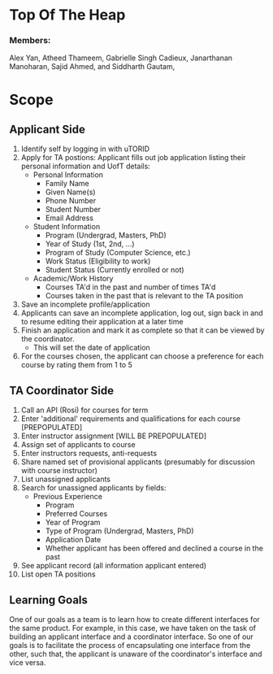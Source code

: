 # Top Of The  Heap

### Members: 
Alex Yan, Atheed Thameem, Gabrielle Singh Cadieux, Janarthanan Manoharan, Sajid Ahmed, and Siddharth Gautam,  

# Scope

## Applicant Side

1. Identify self by logging in with uTORID
2. Apply for TA postions: Applicant fills out job application listing their personal information and UofT details:
	- Personal Information <br>
 		- Family Name
    	- Given Name(s)
   	 	- Phone Number
    	- Student Number
        - Email Address
    - Student Information
    	- Program (Undergrad, Masters, PhD)
        - Year of Study (1st, 2nd, ...)
        - Program of Study (Computer Science, etc.)
        - Work Status (Eligibility to work)
        - Student Status (Currently enrolled or not)
    - Academic/Work History
    	- Courses TA'd in the past and number of times TA'd
        - Courses taken in the past that is relevant to the TA position
  3. Save an incomplete profile/application
  4. Applicants can save an incomplete application, log out, sign back in and
     to resume editing their application at a later time    
  5. Finish an application and mark it as complete so that it can be viewed by the coordinator.
        - This will set the date of application
  6. For the courses chosen, the applicant can choose a preference for each course by rating them from 1 to 5 


## TA Coordinator Side
1. Call an API (Rosi) for courses for term
2. Enter 'additional' requirements and qualifications for each course  [PREPOPULATED]
3. Enter instructor assignment  [WILL BE PREPOPULATED]
4. Assign set of applicants to course
5. Enter instructors requests, anti-requests
6. Share named set of provisional applicants (presumably for discussion with course instructor)
7. List unassigned applicants
8. Search for unassigned applicants by fields:
	- Previous Experience
    	- Program
        - Preferred Courses
        - Year of Program
        - Type of Program (Undergrad, Masters, PhD)
        - Application Date
        - Whether applicant has been offered and declined a course in the past
9. See applicant record (all information applicant entered)
10. List open TA positions

## Learning Goals
One of our goals as a team is to learn how to create different interfaces for the same product. For example, in this case, we have taken on the task of building an applicant interface and a coordinator interface. So one of our goals is to facilitate the process of encapsulating one interface from the other, such that, the applicant is unaware of the coordinator's interface and vice versa. 
